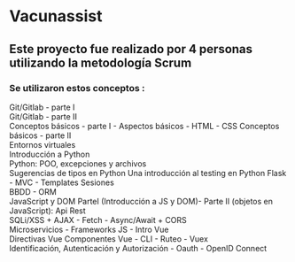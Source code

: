 # Vacunassist
## Este proyecto fue realizado por 4 personas utilizando la metodología Scrum

### Se utilizaron estos conceptos :

Git/Gitlab - parte I  
Git/Gitlab - parte II  
Conceptos básicos - parte I - Aspectos básicos  - HTML - CSS 
Conceptos básicos - parte II  
Entornos virtuales  
Introducción a Python   
Python: POO, excepciones y archivos  
Sugerencias de tipos en Python 
Una introducción al testing en Python 
Flask - MVC   - Templates 
Sesiones   
BBDD - ORM  
JavaScript y DOM ParteI (Introducción a JS y DOM)- Parte II (objetos en JavaScript): 
Api Rest  
SQLi/XSS + AJAX - Fetch - Async/Await + CORS   
Microservicios - Frameworks JS - Intro Vue   
Directivas Vue
Componentes Vue - CLI - Ruteo - Vuex   
Identificación, Autenticación y Autorización - Oauth - OpenID Connect  


